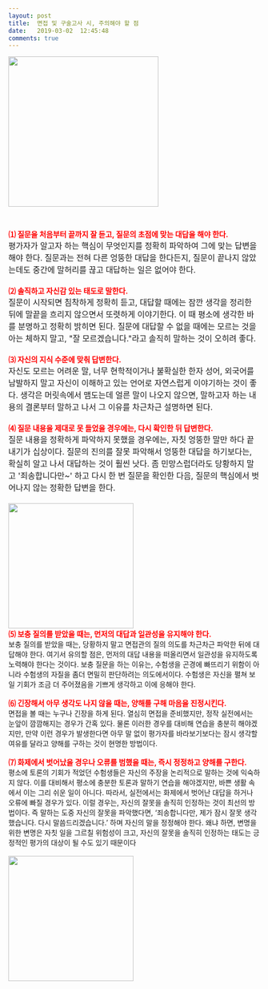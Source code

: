 ```yaml
---
layout: post
title:  면접 및 구술고사 시, 주의해야 할 점
date:   2019-03-02  12:45:48
comments: true
---
```




<span style="font-size: 14pt;"><img width="300" height="201" style="height: auto; cursor: pointer; max-width: 100%;" src="https://t1.daumcdn.net/cfile/tistory/157715014B4808FE2B"></span><font size="3"> <br>&nbsp; <br>&nbsp; <br></font><font color="#ff0000"><strong><span style="font-size: 11pt;">⑴ 질문을 처음부터 끝까지 잘 듣고, 질문의 초점에 맞는 대답을 해야 한다.</span></strong><span style="font-size: 11pt;"> </span></font><br><font size="3">평가자가 알고자 하는 핵심이 무엇인지를 정확히 파악하여 그에 맞는 답변을 해야 한다. 질문과는 전혀 다른 엉뚱한 대답을 한다든지, 질문이 끝나지 않았는데도 중간에 말허리를 끊고 대답하는 일은 없어야 한다. <br><br></font><font color="#ff0000"><strong><span style="font-size: 11pt;">⑵ 솔직하고 자신감 있는 태도로 말한다.</span></strong><span style="font-size: 11pt;"> </span></font><br><font size="3">질문이 시작되면 침착하게 정확히 듣고, 대답할 때에는 잠깐 생각을 정리한 뒤에 말끝을 흐리지 않으면서 또렷하게 이야기한다. 이 때 평소에 생각한 바를 분명하고 정확히 밝히면 된다. 질문에 대답할 수 없을 때에는 모르는 것을 아는 체하지 말고, "잘 모르겠습니다."라고 솔직히 말하는 것이 오히려 좋다. <br><br></font><font color="#ff0000"><strong><span style="font-size: 11pt;">⑶ 자신의 지식 수준에 맞춰 답변한다.</span></strong><span style="font-size: 11pt;"> </span></font><br><font size="3">자신도 모르는 어려운 말, 너무 현학적이거나 불확실한 한자 성어, 외국어를 남발하지 말고 자신이 이해하고 있는 언어로 자연스럽게 이야기하는 것이 좋다. 생각은 머릿속에서 맴도는데 얼른 말이 나오지 않으면, 말하고자 하는 내용의 결론부터 말하고 나서 그 이유를 차근차근 설명하면 된다. <br><br></font><font color="#ff0000"><strong><span style="font-size: 11pt;">⑷ 질문 내용을 제대로 못 들었을 경우에는, 다시 확인한 뒤 답변한다.</span></strong><span style="font-size: 11pt;"> </span></font><br><font size="3">질문 내용을 정확하게 파악하지 못했을 경우에는, 자칫 엉뚱한 말만 하다 끝내기가 십상이다. 질문의 진의를 잘못 파악해서 엉뚱한 대답을 하기보다는, 확실히 알고 나서 대답하는 것이 훨씬 낫다. 좀 민망스럽더라도 당황하지 말고 '죄송합니다만~' 하고 다시 한 번 질문을 확인한 다음, 질문의 핵심에서 벗어나지 않는 정확한 답변을 한다. <br>&nbsp; <br></font><font size="3"><img width="250" height="385" style="height: auto; cursor: pointer; max-width: 100%;" src="https://t1.daumcdn.net/cfile/tistory/1144F30D4B4808FE59"></font><br><font color="#ff0000"><strong><span style="font-size: 11pt;">⑸ 보충 질의를 받았을 때는, 먼저의 대답과 일관성을 유지해야 한다.</span></strong><span style="font-size: 11pt;"> </span></font><br>보충 질의를 받았을 때는, 당황하지 말고 면접관의 질의 의도를 차근차근 파악한 뒤에 대답해야 한다. 여기서 유의할 점은, 먼저의 대답 내용을 떠올리면서 일관성을 유지하도록 노력해야 한다는 것이다. 보충 질문을 하는 이유는, 수험생을 곤경에 빠뜨리기 위함이 아니라 수험생의 자질을 좀더 면밀히 판단하려는 의도에서이다. 수험생은 자신을 펼쳐 보일 기회가 조금 더 주어졌음을 기쁘게 생각하고 이에 응해야 한다. <br><br><font color="#ff0000"><strong><span style="font-size: 11pt;">⑹ 긴장해서 아무 생각도 나지 않을 때는, 양해를 구해 마음을 진정시킨다.</span></strong><span style="font-size: 11pt;"> </span></font><br>면접을 볼 때는 누구나 긴장을 하게 된다. 열심히 면접을 준비했지만, 정작 실전에서는 눈앞이 깜깜해지는 경우가 간혹 있다. 물론 이러한 경우를 대비해 연습을 충분히 해야겠지만, 만약 이런 경우가 발생한다면 아무 말 없이 평가자를 바라보기보다는 잠시 생각할 여유를 달라고 양해를 구하는 것이 현명한 방법이다. <br><br><font color="#ff0000"><strong><span style="font-size: 11pt;">⑺ 화제에서 벗어났을 경우나 오류를 범했을 때는, 즉시 정정하고 양해를 구한다.</span></strong><span style="font-size: 11pt;"> </span></font><br>평소에 토론의 기회가 적었던 수험생들은 자신의 주장을 논리적으로 말하는 것에 익숙하지 않다. 이를 대비해서 평소에 충분한 토론과 말하기 연습을 해야겠지만, 바쁜 생활 속에서 이는 그리 쉬운 일이 아니다. 따라서, 실전에서는 화제에서 벗어난 대답을 하거나 오류에 빠질 경우가 있다. 이럴 경우는, 자신의 잘못을 솔직히 인정하는 것이 최선의 방법이다. 즉 말하는 도중 자신의 잘못을 파악했다면, ‘죄송합니다만, 제가 잠시 잘못 생각했습니다. 다시 말씀드리겠습니다.’ 하며 자신의 말을 정정해야 한다. 왜냐 하면, 변명을 위한 변명은 자칫 일을 그르칠 위험성이 크고, 자신의 잘못을 솔직히 인정하는 태도는 긍정적인 평가의 대상이 될 수도 있기 때문이다<br>&nbsp; <br><img width="250" height="362" style="height: auto; cursor: pointer; max-width: 100%;" src="https://t1.daumcdn.net/cfile/tistory/1572A90B4B4808FE6F">

